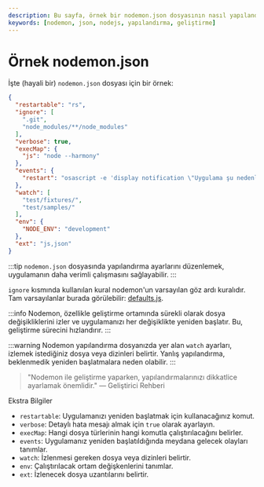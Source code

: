```yaml
---
description: Bu sayfa, örnek bir nodemon.json dosyasının nasıl yapılandırılacağını göstermektedir. Nodemon, Node.js uygulamalarını geliştirmek için kullanılan bir araçtır ve bu yapılandırma dosyası, uygulamanızın otomatik olarak yeniden başlatılmasını sağlar.
keywords: [nodemon, json, nodejs, yapılandırma, geliştirme]
---
```


# Örnek nodemon.json

İşte (hayali bir) `nodemon.json` dosyası için bir örnek:

```json
{
  "restartable": "rs",
  "ignore": [
    ".git",
    "node_modules/**/node_modules"
  ],
  "verbose": true,
  "execMap": {
    "js": "node --harmony"
  },
  "events": {
    "restart": "osascript -e 'display notification \"Uygulama şu nedenle yeniden başlatıldı:\n'$FILENAME'\" with title \"nodemon\"'"
  },
  "watch": [
    "test/fixtures/",
    "test/samples/"
  ],
  "env": {
    "NODE_ENV": "development"
  },
  "ext": "js,json"
}
```

:::tip 
`nodemon.json` dosyasında yapılandırma ayarlarını düzenlemek, uygulamanın daha verimli çalışmasını sağlayabilir.
:::

`ignore` kısmında kullanılan kural nodemon'un varsayılan göz ardı kuralıdır. Tam varsayılanlar burada görülebilir: [defaults.js](https://github.com/remy/nodemon/blob/master/lib/config/defaults.js).

:::info
Nodemon, özellikle geliştirme ortamında sürekli olarak dosya değişikliklerini izler ve uygulamanızı her değişiklikte yeniden başlatır. Bu, geliştirme sürecini hızlandırır.
:::

:::warning
Nodemon yapılandırma dosyanızda yer alan `watch` ayarları, izlemek istediğiniz dosya veya dizinleri belirtir. Yanlış yapılandırma, beklenmedik yeniden başlatmalara neden olabilir.
:::

> "Nodemon ile geliştirme yaparken, yapılandırmalarınızı dikkatlice ayarlamak önemlidir." — Geliştirici Rehberi


Ekstra Bilgiler

- `restartable`: Uygulamanızı yeniden başlatmak için kullanacağınız komut.
- `verbose`: Detaylı hata mesajı almak için `true` olarak ayarlayın.
- `execMap`: Hangi dosya türlerinin hangi komutla çalıştırılacağını belirler.
- `events`: Uygulamanız yeniden başlatıldığında meydana gelecek olayları tanımlar.
- `watch`: İzlenmesi gereken dosya veya dizinleri belirtir.
- `env`: Çalıştırılacak ortam değişkenlerini tanımlar.
- `ext`: İzlenecek dosya uzantılarını belirtir.

